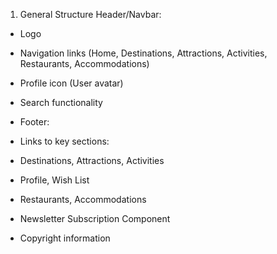 1. General Structure
Header/Navbar:

- Logo
- Navigation links (Home, Destinations, Attractions, Activities, Restaurants, Accommodations)
- Profile icon (User avatar)
- Search functionality

- Footer:

- Links to key sections:
- Destinations, Attractions, Activities
- Profile, Wish List
- Restaurants, Accommodations
- Newsletter Subscription Component
- Copyright information

